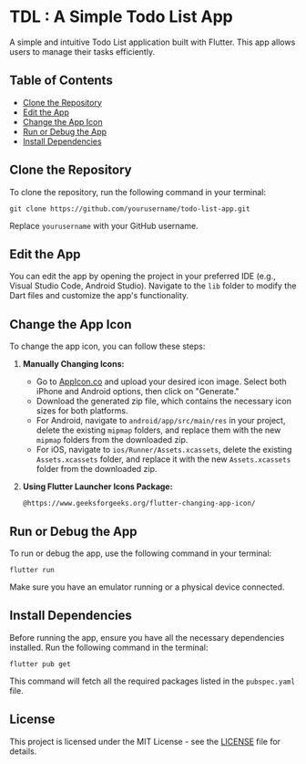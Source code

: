 # TDL : A Simple Todo List App

A simple and intuitive Todo List application built with Flutter. This app allows users to manage their tasks efficiently.

## Table of Contents
- [Clone the Repository](#clone-the-repository)
- [Edit the App](#edit-the-app)
- [Change the App Icon](#change-the-app-icon)
- [Run or Debug the App](#run-or-debug-the-app)
- [Install Dependencies](#install-dependencies)

## Clone the Repository

To clone the repository, run the following command in your terminal:
```
git clone https://github.com/yourusername/todo-list-app.git
```


Replace `yourusername` with your GitHub username.

## Edit the App

You can edit the app by opening the project in your preferred IDE (e.g., Visual Studio Code, Android Studio). Navigate to the `lib` folder to modify the Dart files and customize the app's functionality.

## Change the App Icon

To change the app icon, you can follow these steps:

1. **Manually Changing Icons:**
    - Go to [AppIcon.co](https://appicon.co/) and upload your desired icon image. Select both iPhone and Android options, then click on "Generate."
    - Download the generated zip file, which contains the necessary icon sizes for both platforms.
    - For Android, navigate to `android/app/src/main/res` in your project, delete the existing `mipmap` folders, and replace them with the new `mipmap` folders from the downloaded zip.
    - For iOS, navigate to `ios/Runner/Assets.xcassets`, delete the existing `Assets.xcassets` folder, and replace it with the new `Assets.xcassets` folder from the downloaded zip.

2. **Using Flutter Launcher Icons Package:**
    ```
   @https://www.geeksforgeeks.org/flutter-changing-app-icon/
   ```
   

## Run or Debug the App

To run or debug the app, use the following command in your terminal:
```
flutter run
```


Make sure you have an emulator running or a physical device connected.

## Install Dependencies

Before running the app, ensure you have all the necessary dependencies installed. Run the following command in the terminal:

```
flutter pub get
```


This command will fetch all the required packages listed in the `pubspec.yaml` file.

## License

This project is licensed under the MIT License - see the [LICENSE](LICENSE) file for details.
